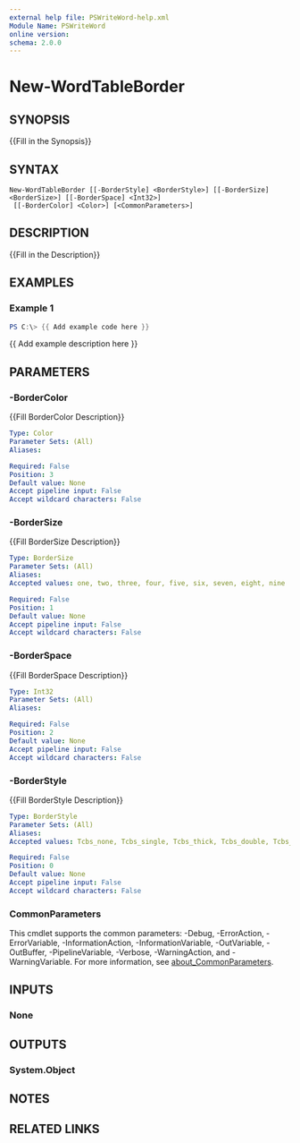 ```yaml
---
external help file: PSWriteWord-help.xml
Module Name: PSWriteWord
online version:
schema: 2.0.0
---
```


# New-WordTableBorder

## SYNOPSIS
{{Fill in the Synopsis}}

## SYNTAX

```
New-WordTableBorder [[-BorderStyle] <BorderStyle>] [[-BorderSize] <BorderSize>] [[-BorderSpace] <Int32>]
 [[-BorderColor] <Color>] [<CommonParameters>]
```

## DESCRIPTION
{{Fill in the Description}}

## EXAMPLES

### Example 1
```powershell
PS C:\> {{ Add example code here }}
```

{{ Add example description here }}

## PARAMETERS

### -BorderColor
{{Fill BorderColor Description}}

```yaml
Type: Color
Parameter Sets: (All)
Aliases:

Required: False
Position: 3
Default value: None
Accept pipeline input: False
Accept wildcard characters: False
```

### -BorderSize
{{Fill BorderSize Description}}

```yaml
Type: BorderSize
Parameter Sets: (All)
Aliases:
Accepted values: one, two, three, four, five, six, seven, eight, nine

Required: False
Position: 1
Default value: None
Accept pipeline input: False
Accept wildcard characters: False
```

### -BorderSpace
{{Fill BorderSpace Description}}

```yaml
Type: Int32
Parameter Sets: (All)
Aliases:

Required: False
Position: 2
Default value: None
Accept pipeline input: False
Accept wildcard characters: False
```

### -BorderStyle
{{Fill BorderStyle Description}}

```yaml
Type: BorderStyle
Parameter Sets: (All)
Aliases:
Accepted values: Tcbs_none, Tcbs_single, Tcbs_thick, Tcbs_double, Tcbs_dotted, Tcbs_dashed, Tcbs_dotDash, Tcbs_dotDotDash, Tcbs_triple, Tcbs_thinThickSmallGap, Tcbs_thickThinSmallGap, Tcbs_thinThickThinSmallGap, Tcbs_thinThickMediumGap, Tcbs_thickThinMediumGap, Tcbs_thinThickThinMediumGap, Tcbs_thinThickLargeGap, Tcbs_thickThinLargeGap, Tcbs_thinThickThinLargeGap, Tcbs_wave, Tcbs_doubleWave, Tcbs_dashSmallGap, Tcbs_dashDotStroked, Tcbs_threeDEmboss, Tcbs_threeDEngrave, Tcbs_outset, Tcbs_inset, Tcbs_nil

Required: False
Position: 0
Default value: None
Accept pipeline input: False
Accept wildcard characters: False
```

### CommonParameters
This cmdlet supports the common parameters: -Debug, -ErrorAction, -ErrorVariable, -InformationAction, -InformationVariable, -OutVariable, -OutBuffer, -PipelineVariable, -Verbose, -WarningAction, and -WarningVariable. For more information, see [about_CommonParameters](http://go.microsoft.com/fwlink/?LinkID=113216).

## INPUTS

### None

## OUTPUTS

### System.Object

## NOTES

## RELATED LINKS
